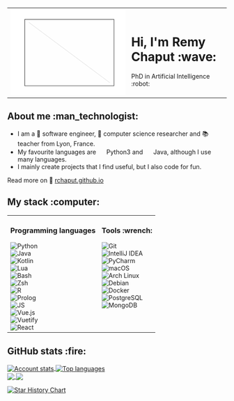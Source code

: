 <table border="0">
  <td>
    <img src="profile.gif" alt="Remy Chaput" />
  </td>
  <td>
    <h1>Hi, I'm Remy Chaput :wave:</h1>
    <span>PhD in Artificial Intelligence :robot:</span>
  </td>
</table>

<h2>About me :man_technologist:</h2>

- I am a :hammer: software engineer, :memo: computer science researcher and :books: teacher from Lyon, France.
- My favourite languages are
  <img src="https://cdn.jsdelivr.net/gh/devicons/devicon@latest/icons/python/python-original.svg" height="16" width="16" />
  Python3 and <img src="https://cdn.jsdelivr.net/gh/devicons/devicon@latest/icons/java/java-original.svg" height="16" width="16" />
  Java, although I use many languages.
- I mainly create projects that I find useful, but I also code for fun.

Read more on :page_with_curl: [rchaput.github.io](https://rchaput.github.io/)

<h2>My stack :computer:</h2>

<table border="0">
  <td valign="top">
    <h3>Programming languages</h3>
    <img src="https://img.shields.io/badge/Language-Python3-informational?style=flat-square&logo=python" alt="Python" /><br />
    <img src="https://img.shields.io/badge/Language-Java-informational?style=flat-square" alt="Java" /><br />
    <img src="https://img.shields.io/badge/Language-Kotlin-informational?style=flat-square&logo=kotlin" alt="Kotlin" /><br />
    <img src="https://img.shields.io/badge/Language-Lua-informational?style=flat-square&logo=lua" alt="Lua" /><br />
    <img src="https://img.shields.io/badge/Language-Bash-informational?style=flat-square&logo=gnu-bash" alt="Bash" /><br />
    <img src="https://img.shields.io/badge/Language-Zsh-informational?style=flat-square&logo=zsh" alt="Zsh" /><br />
    <img src="https://img.shields.io/badge/Language-R-informational?style=flat-square&logo=R" alt="R" /><br />
    <img src="https://img.shields.io/badge/Language-Prolog-informational?style=flat-square" alt="Prolog" /><br />
    <img src="https://img.shields.io/badge/Language-JS-informational?style=flat-square&logo=javascript" alt="JS" /><br />
    <img src="https://img.shields.io/badge/Framework-Vue.js-informational?style=flat-square&logo=vuedotjs" alt="Vue.js" /><br />
    <img src="https://img.shields.io/badge/Framework-Vuetify-informational?style=flat-square&logo=vuetify" alt="Vuetify" /><br />
    <img src="https://img.shields.io/badge/Framework-React-informational?style=flat-square&logo=react" alt="React" /><br />
  </td>

  <td valign="top">
    <h3>Tools :wrench: </h3>
    <img src="https://img.shields.io/badge/VCS-Git-informational?style=flat-square&logo=git" alt="Git" /><br />
    <img src="https://img.shields.io/badge/Editor-IntelliJ IDEA-informational?style=flat-square&logo=intellijidea" alt="IntelliJ IDEA" /><br />
    <img src="https://img.shields.io/badge/Editor-PyCharm-informational?style=flat-square&logo=pycharm" alt="PyCharm" /><br />
    <img src="https://img.shields.io/badge/OS-macOS-informational?style=flat-square&logo=apple" alt="macOS" /><br />
    <img src="https://img.shields.io/badge/OS-Arch Linux-informational?style=flat-square&logo=archlinux" alt="Arch Linux" /><br />
    <img src="https://img.shields.io/badge/OS-Debian-informational?style=flat-square&logo=debian" alt="Debian" /><br />
    <img src="https://img.shields.io/badge/Virtualization-Docker-informational?style=flat-square&logo=docker" alt="Docker" /><br />
    <img src="https://img.shields.io/badge/Database-PostgreSQL-informational?style=flat-square&logo=postgresql" alt="PostgreSQL" /><br />
    <img src="https://img.shields.io/badge/Database-MongoDB-informational?style=flat-square&logo=mongodb" alt="MongoDB" /><br />
  </td>
</table>

<h2>GitHub stats :fire:</h2>

<a href="https://github.com/rchaput/">
  <img height="200" align="center" src="https://github-readme-stats.vercel.app/api?username=rchaput&show_icons=true&theme=transparent&rank_icon=percentile" alt="Account stats" />
</a>
<a href="https://github.com/rchaput/">
  <img height="200" align="center" src="https://github-readme-stats.vercel.app/api/top-langs/?username=rchaput&hide=tex,html&layout=compact&theme=transparent" alt="Top languages" />
</a>

<br />

<a href="https://github.com/rchaput/acronyms">
  <img align="center" src="https://github-readme-stats.vercel.app/api/pin/?username=rchaput&repo=acronyms&theme=transparent" />
</a>
<a href="https://github.com/ethicsai/ethical-smart-grid">
  <img align="center" src="https://github-readme-stats.vercel.app/api/pin/?username=ethicsai&repo=ethical-smart-grid&show_owner=true&theme=transparent" />
</a>

<br />

[![Star History Chart](https://api.star-history.com/svg?repos=rchaput/acronyms,rchaput/xdg-prefs&type=Date)](https://star-history.com/#rchaput/acronyms&rchaput/xdg-prefs&Date)

